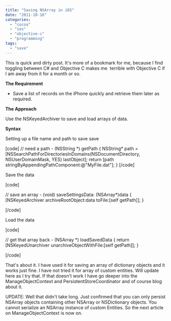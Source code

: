 ```yaml
---
title: "Saving NSArray in iOS"
date: "2011-10-16"
categories: 
  - "cocoa"
  - "ios"
  - "objective-c"
  - "programming"
tags: 
  - "save"
---
```


This is quick and dirty post. It's more of a bookmark for me, because I find toggling between C# and Objective C makes me  terrible with Objective C if I am away from it for a month or so.

**The Requirement**

- Save a list of records on the iPhone quickly and retrieve them later as required.

**The Approach**

Use the NSKeyedArchiver to save and load arrays of data.

**Syntax**

Setting up a file name and path to save save

\[code\] // need a path - (NSString \*) getPath { NSString\* path = \[NSSearchPathForDirectoriesInDomains(NSDocumentDirectory, NSUserDomainMask, YES) lastObject\]; return \[path stringByAppendingPathComponent:@"MyFile.dat"\]; } \[/code\]

Save the data

\[code\]

// save an array - (void) saveSettingsData: (NSArray\*)data { \[NSKeyedArchiver archiveRootObject:data toFile:\[self getPath\]\]; }

\[/code\]

Load the data

\[code\]

// get that array back - (NSArray \*) loadSavedData { return \[NSKeyedUnarchiver unarchiveObjectWithFile:\[self getPath\]\]; }

\[/code\]

That's about it. I have used it for saving an array of dictionary objects and it works just fine. I have not tried it for array of custom entities. Will update here as I try that. If that doesn't work I have go deeper into the ManageObjectContext and PersistentStoreCoordinator and of course blog about it.

UPDATE: Well that didn't take long. Just confirmed that you can only persist NSArray objects containing other NSArray or NSDictionary objects. You cannot serialize an NSArray instance of custom Entities. So the next article on ManageObjectContext is now on.

